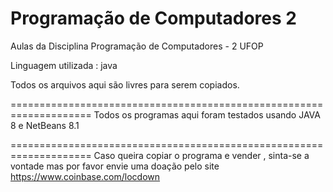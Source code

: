 # Programação de Computadores 2
Aulas da Disciplina Programação de Computadores - 2 UFOP

Linguagem utilizada : java

Todos os arquivos aqui são livres para serem copiados.

====================================================================
Todos os programas aqui foram testados usando JAVA 8 e NetBeans 8.1

====================================================================
Caso queira copiar o programa e vender , sinta-se a vontade mas por favor envie uma doação pelo site https://www.coinbase.com/locdown

